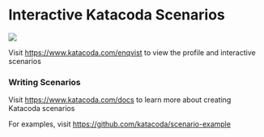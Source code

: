 # Interactive Katacoda Scenarios

[![](http://shields.katacoda.com/katacoda/enqvist/count.svg)](https://www.katacoda.com/enqvist "Get your profile on Katacoda.com")

Visit https://www.katacoda.com/enqvist to view the profile and interactive scenarios

### Writing Scenarios
Visit https://www.katacoda.com/docs to learn more about creating Katacoda scenarios

For examples, visit https://github.com/katacoda/scenario-example
